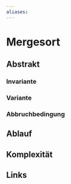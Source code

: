 ```yaml
---
aliases: 
---
```

# Mergesort 
## Abstrakt

### Invariante

### Variante

### Abbruchbedingung

## Ablauf

## Komplexität


## Links